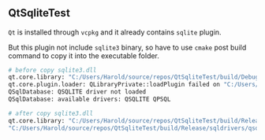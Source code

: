 #


## QtSqliteTest



`Qt` is installed through  `vcpkg` and it already contains `sqlite` plugin.

But this plugin not include `sqlite3` binary, so have to use `cmake` post build command to copy it into the executable folder.


```sh
# before copy sqlite3.dll
qt.core.library: "C:/Users/Harold/source/repos/QtSqliteTest/build/Debug/sqldrivers/qsqlited.dll" cannot load: Cannot load library C:\Users\Harold\source\repos\QtSqliteTest\build\Debug\sqldrivers\qsqlited.dll: The specified module could not be found.
qt.core.plugin.loader: QLibraryPrivate::loadPlugin failed on "C:/Users/Harold/source/repos/QtSqliteTest/build/Debug/sqldrivers/qsqlited.dll" : "Cannot load library C:\\Users\\Harold\\source\\repos\\QtSqliteTest\\build\\Debug\\sqldrivers\\qsqlited.dll: The specified module could not be found."
QSqlDatabase: QSQLITE driver not loaded
QSqlDatabase: available drivers: QSQLITE QPSQL

# after copy sqlite3.dll
qt.core.library: "C:/Users/Harold/source/repos/QtSqliteTest/build/Release/sqldrivers/qsqlite.dll" loaded library
"C:/Users/Harold/source/repos/QtSqliteTest/build/Release/sqldrivers/qsqlite.dll" unloaded library
```
